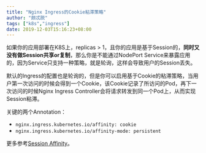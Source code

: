 ```yaml
---
title: "Nginx Ingress的Cookie粘滞策略"
author: "颇忒脱"
tags: ["k8s","ingress"]
date: 2019-12-03T15:16:23+08:00
---
```


<!--more-->

如果你的应用部署在K8S上，replicas &gt; 1，且你的应用是基于Session的，**同时又没有做Session共享or复制**，那么你是不能通过NodePort Service来暴露应用的，因为Service只支持一种策略，就是轮询，这样会导致用户的Session丢失。

默认的Ingress的配置也是轮询的，但是你可以启用基于Cookie的粘滞策略，当用户第一次访问的时候会得到一个Cookie，该Cookie记录了所访问的Pod，再下一次访问的时候Nginx Ingress Controller会将请求转发到同一个Pod上，从而实现Session粘滞。

关键的两个Annotation：

* `nginx.ingress.kubernetes.io/affinity: cookie`
* `nginx.ingress.kubernetes.io/affinity-mode: persistent`

更多参考[Session Affinity](https://kubernetes.github.io/ingress-nginx/user-guide/nginx-configuration/annotations/#session-affinity)。
